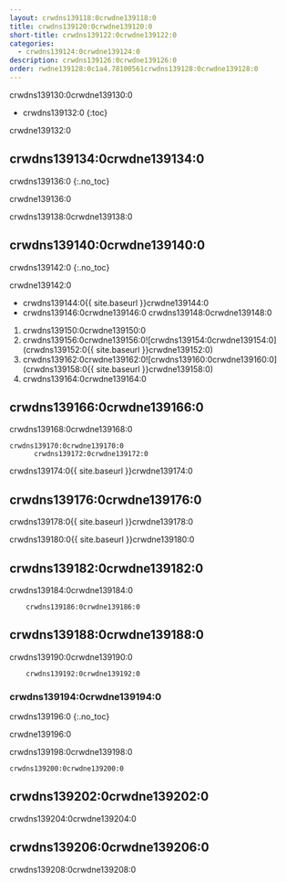 ```yaml
---
layout: crwdns139118:0crwdne139118:0
title: crwdns139120:0crwdne139120:0
short-title: crwdns139122:0crwdne139122:0
categories:
  - crwdns139124:0crwdne139124:0
description: crwdns139126:0crwdne139126:0
order: rwdne139128:0c1a4.78100561crwdns139128:0crwdne139128:0
---
```

crwdns139130:0crwdne139130:0

- crwdns139132:0
{:toc}

crwdne139132:0

## crwdns139134:0crwdne139134:0

crwdns139136:0
{:.no_toc}

crwdne139136:0

crwdns139138:0crwdne139138:0

## crwdns139140:0crwdne139140:0

crwdns139142:0
{:.no_toc}

crwdne139142:0

- crwdns139144:0{{ site.baseurl }}crwdne139144:0
- crwdns139146:0crwdne139146:0 crwdns139148:0crwdne139148:0

1. crwdns139150:0crwdne139150:0
2. crwdns139156:0crwdne139156:0![crwdns139154:0crwdne139154:0](crwdns139152:0{{ site.baseurl }}crwdne139152:0)
3. crwdns139162:0crwdne139162:0![crwdns139160:0crwdne139160:0](crwdns139158:0{{ site.baseurl }}crwdne139158:0)
4. crwdns139164:0crwdne139164:0

## crwdns139166:0crwdne139166:0

crwdns139168:0crwdne139168:0

    crwdns139170:0crwdne139170:0
          crwdns139172:0crwdne139172:0
    
    

crwdns139174:0{{ site.baseurl }}crwdne139174:0

## crwdns139176:0crwdne139176:0

crwdns139178:0{{ site.baseurl }}crwdne139178:0

crwdns139180:0{{ site.baseurl }}crwdne139180:0

## crwdns139182:0crwdne139182:0

crwdns139184:0crwdne139184:0

        crwdns139186:0crwdne139186:0
    

## crwdns139188:0crwdne139188:0

crwdns139190:0crwdne139190:0

        crwdns139192:0crwdne139192:0
    

### crwdns139194:0crwdne139194:0

crwdns139196:0
{:.no_toc}

crwdne139196:0

crwdns139198:0crwdne139198:0

    crwdns139200:0crwdne139200:0
    

## crwdns139202:0crwdne139202:0

crwdns139204:0crwdne139204:0

## crwdns139206:0crwdne139206:0

crwdns139208:0crwdne139208:0